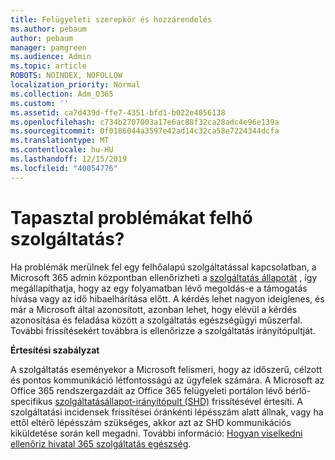 ```yaml
---
title: Felügyeleti szerepkör és hozzárendelés
ms.author: pebaum
author: pebaum
manager: pamgreen
ms.audience: Admin
ms.topic: article
ROBOTS: NOINDEX, NOFOLLOW
localization_priority: Normal
ms.collection: Adm_O365
ms.custom: ''
ms.assetid: ca7d439d-ffe7-4351-bfd1-b022e4056138
ms.openlocfilehash: c734b2707003a17e6ac88f32ca28adc4e96e139a
ms.sourcegitcommit: 0f0186044a3597e42ad14c32ca58e7224344dcfa
ms.translationtype: MT
ms.contentlocale: hu-HU
ms.lasthandoff: 12/15/2019
ms.locfileid: "40054776"
---
```

# <a name="experiencing-problems-with-a-cloud-service"></a>Tapasztal problémákat felhő szolgáltatás?

Ha problémák merülnek fel egy felhőalapú szolgáltatással kapcsolatban, a Microsoft 365 admin központban ellenőrizheti a [szolgáltatás állapotát](https://admin.microsoft.com/AdminPortal/Home#/servicehealth) , így megállapíthatja, hogy az egy folyamatban lévő megoldás-e a támogatás hívása vagy az idő hibaelhárítása előtt. A kérdés lehet nagyon ideiglenes, és már a Microsoft által azonosított, azonban lehet, hogy elévül a kérdés azonosítása és feladása között a szolgáltatás egészségügyi műszerfal. További frissítésekért továbbra is ellenőrizze a szolgáltatás irányítópultját.

**Értesítési szabályzat**

A szolgáltatás eseményekor a Microsoft felismeri, hogy az időszerű, célzott és pontos kommunikáció létfontosságú az ügyfelek számára. A Microsoft az Office 365 rendszergazdáit az Office 365 felügyeleti portálon lévő bérlő-specifikus [szolgáltatásállapot-irányítópult (SHD)](https://admin.microsoft.com/AdminPortal/Home#/servicehealth) frissítésével értesíti. A szolgáltatási incidensek frissítései óránkénti lépésszám alatt állnak, vagy ha ettől eltérő lépésszám szükséges, akkor azt az SHD kommunikációs kiküldetése során kell megadni. További információ: [Hogyan viselkedni ellenőriz hivatal 365 szolgáltatás egészség](https://docs.microsoft.com/office365/enterprise/view-service-health).

